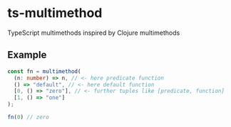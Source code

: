 # ts-multimethod

TypeScript multimethods inspired by Clojure multimethods

## Example

```typescript
const fn = multimethod(
  (n: number) => n, // <- here predicate function
  () => "default", // <- here default function
  [0, () => "zero"], // <- further tuples like [predicate, function]
  [1, () => "one"]
);

fn(0) // zero
```
